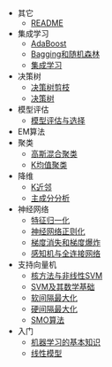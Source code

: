 * 其它
  * [README](机器学习/README.md)
* 集成学习
  * [AdaBoost](机器学习/集成学习/AdaBoost.md)
  * [Bagging和随机森林](机器学习/集成学习/Bagging和随机森林.md)
  * [集成学习](机器学习/集成学习/集成学习.md)
* 决策树
  * [决策树剪枝](机器学习/决策树/决策树剪枝.md)
  * [决策树](机器学习/决策树/决策树.md)
* 模型评估
  * [模型评估与选择](机器学习/模型评估/模型评估与选择.md)
* EM算法
* 聚类
  * [高斯混合聚类](机器学习/聚类/高斯混合聚类.md)
  * [K均值聚类](机器学习/聚类/K均值聚类.md)
* 降维
  * [K近邻](机器学习/降维/K近邻.md)
  * [主成分分析](机器学习/降维/主成分分析.md)
* 神经网络
  * [特征归一化](机器学习/神经网络/特征归一化.md)
  * [神经网络正则化](机器学习/神经网络/神经网络正则化.md)
  * [梯度消失和梯度爆炸](机器学习/神经网络/梯度消失和梯度爆炸.md)
  * [感知机与全连接网络](机器学习/神经网络/感知机与全连接网络.md)
* 支持向量机
  * [核方法与非线性SVM](机器学习/支持向量机/核方法与非线性SVM.md)
  * [SVM及其数学基础](机器学习/支持向量机/SVM及其数学基础.md)
  * [软间隔最大化](机器学习/支持向量机/软间隔最大化.md)
  * [硬间隔最大化](机器学习/支持向量机/硬间隔最大化.md)
  * [SMO算法](机器学习/支持向量机/SMO算法.md)
* 入门
  * [机器学习的基本知识](机器学习/入门/机器学习的基本知识.md)
  * [线性模型](机器学习/入门/线性模型.md)
